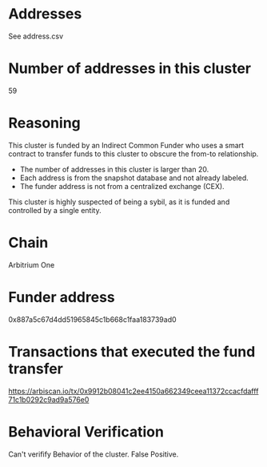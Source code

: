 # Addresses

See address.csv

# Number of addresses in this cluster

59

# Reasoning

This cluster is funded by an Indirect Common Funder who uses a smart contract to transfer funds to this cluster to obscure the from-to relationship.

- The number of addresses in this cluster is larger than 20.
- Each address is from the snapshot database and not already labeled.
- The funder address is not from a centralized exchange (CEX).

This cluster is highly suspected of being a sybil, as it is funded and controlled by a single entity.

# Chain

Arbitrium One

# Funder address

0x887a5c67d4dd51965845c1b668c1faa183739ad0

# Transactions that executed the fund transfer

https://arbiscan.io/tx/0x9912b08041c2ee4150a662349ceea11372ccacfdafff71c1b0292c9ad9a576e0

# Behavioral Verification

Can't verifify Behavior of the cluster. False Positive.
